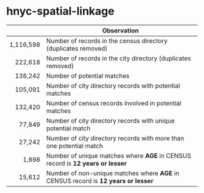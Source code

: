 # hnyc-spatial-linkage

| | Observation |
| -------------: |-----|
| 1,116,598 | Number of records in the census directory (duplicates removed)|
| 222,618 | Number of records in the city directory (duplicates removed)| 
| 138,242 | Number of potential matches |
| 105,091 | Number of city directory records with potential matches |
| 132,420 | Number of census records involved in potential matches |
| 77,849 | Number of city directory records with unique potential match |
| 27,242 | Number of city directory records with more than one potential match |
| 1,898 | Number of unique matches where **AGE** in CENSUS record is **12 years or lesser** |
| 15,612 | Number of *non*-unique matches where **AGE** in CENSUS record is **12 years or lesser** |
